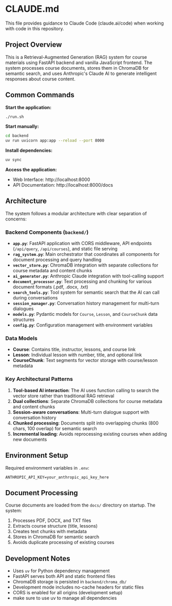 # CLAUDE.md

This file provides guidance to Claude Code (claude.ai/code) when working with code in this repository.

## Project Overview

This is a Retrieval-Augmented Generation (RAG) system for course materials using FastAPI backend and vanilla JavaScript frontend. The system processes course documents, stores them in ChromaDB for semantic search, and uses Anthropic's Claude AI to generate intelligent responses about course content.

## Common Commands

**Start the application:**
```bash
./run.sh
```

**Start manually:**
```bash
cd backend
uv run uvicorn app:app --reload --port 8000
```

**Install dependencies:**
```bash
uv sync
```

**Access the application:**
- Web Interface: http://localhost:8000
- API Documentation: http://localhost:8000/docs

## Architecture

The system follows a modular architecture with clear separation of concerns:

### Backend Components (`backend/`)

- **`app.py`**: FastAPI application with CORS middleware, API endpoints (`/api/query`, `/api/courses`), and static file serving
- **`rag_system.py`**: Main orchestrator that coordinates all components for document processing and query handling
- **`vector_store.py`**: ChromaDB integration with separate collections for course metadata and content chunks
- **`ai_generator.py`**: Anthropic Claude integration with tool-calling support
- **`document_processor.py`**: Text processing and chunking for various document formats (.pdf, .docx, .txt)
- **`search_tools.py`**: Tool system for semantic search that the AI can call during conversations
- **`session_manager.py`**: Conversation history management for multi-turn dialogues
- **`models.py`**: Pydantic models for `Course`, `Lesson`, and `CourseChunk` data structures
- **`config.py`**: Configuration management with environment variables

### Data Models

- **Course**: Contains title, instructor, lessons, and course link
- **Lesson**: Individual lesson with number, title, and optional link
- **CourseChunk**: Text segments for vector storage with course/lesson metadata

### Key Architectural Patterns

1. **Tool-based AI interaction**: The AI uses function calling to search the vector store rather than traditional RAG retrieval
2. **Dual collections**: Separate ChromaDB collections for course metadata and content chunks
3. **Session-aware conversations**: Multi-turn dialogue support with conversation history
4. **Chunked processing**: Documents split into overlapping chunks (800 chars, 100 overlap) for semantic search
5. **Incremental loading**: Avoids reprocessing existing courses when adding new documents

## Environment Setup

Required environment variables in `.env`:
```
ANTHROPIC_API_KEY=your_anthropic_api_key_here
```

## Document Processing

Course documents are loaded from the `docs/` directory on startup. The system:
1. Processes PDF, DOCX, and TXT files
2. Extracts course structure (title, lessons)
3. Creates text chunks with metadata
4. Stores in ChromaDB for semantic search
5. Avoids duplicate processing of existing courses

## Development Notes

- Uses `uv` for Python dependency management
- FastAPI serves both API and static frontend files
- ChromaDB storage is persisted in `backend/chroma_db/`
- Development mode includes no-cache headers for static files
- CORS is enabled for all origins (development setup)
- make sure to use uv to manage all dependencies